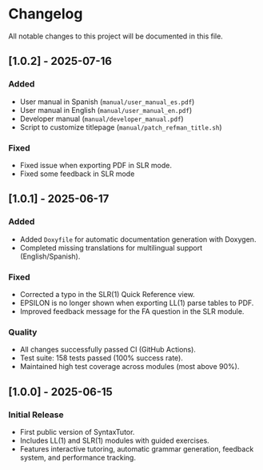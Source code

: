 # Changelog

All notable changes to this project will be documented in this file.

## [1.0.2] - 2025-07-16
### Added
- User manual in Spanish (`manual/user_manual_es.pdf`)
- User manual in English (`manual/user_manual_en.pdf`)
- Developer manual (`manual/developer_manual.pdf`)
- Script to customize titlepage (`manual/patch_refman_title.sh`)

### Fixed
- Fixed issue when exporting PDF in SLR mode.
- Fixed some feedback in SLR mode

## [1.0.1] - 2025-06-17
### Added
- Added `Doxyfile` for automatic documentation generation with Doxygen.
- Completed missing translations for multilingual support (English/Spanish).

### Fixed
- Corrected a typo in the SLR(1) Quick Reference view.
- EPSILON is no longer shown when exporting LL(1) parse tables to PDF.
- Improved feedback message for the FA question in the SLR module.

### Quality
- All changes successfully passed CI (GitHub Actions).
- Test suite: 158 tests passed (100% success rate).
- Maintained high test coverage across modules (most above 90%).

## [1.0.0] - 2025-06-15
### Initial Release
- First public version of SyntaxTutor.
- Includes LL(1) and SLR(1) modules with guided exercises.
- Features interactive tutoring, automatic grammar generation, feedback system, and performance tracking.
